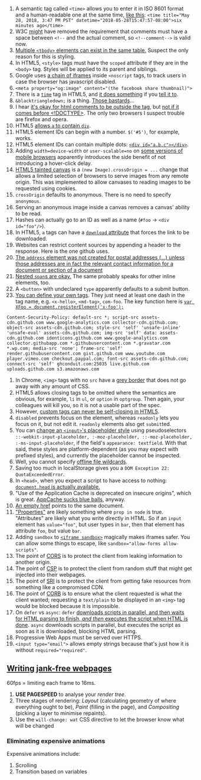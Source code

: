 1. A semantic tag called `<time>` allows you to enter it in ISO 8601 format and a human-readable one at the same time, [like this](https://zachholman.com/talk/utc-is-enough-for-everyone-right): `<time title="May 28, 2018, 3:47 PM PST" datetime="2018-05-28T15:47:57-08:00">six minutes ago</time>`
1. W3C [might](https://www.w3.org/TR/html51/syntax.html#sec-comments) have removed the requirement that comments must have a space between `<!--` and the actual comment, so `<!--comment-->` is valid now.
1. [Multiple `<tbody>` elements can exist in the same table.](https://stackoverflow.com/questions/3076708/can-we-have-multiple-tbody-in-same-table) Suspect the only reason for this is styling.
1. In HTML5, `<style>` tags must have the `scoped` attribute if they are in the `<body>` tag. Styles will be applied to its parent and siblings.
1. Google uses [a chain of iframes](www.googletagmanager.com/ns.html?id=GTM-NQTT) inside `<noscript` tags, to track users in case the browser has javascript disabled.
1. `<meta property="og:image" content="(the facebook share thumbnail)">`
1. There is a [`time`](http://www.w3schools.com/tags/tag_time.asp) tag in HTML5, and [it does something](http://jsfiddle.net/trevoro/T4wRq/) if you [tell it to](http://trevoro.net/2013/whats-your-timezone/).
1. `&blacktriangledown;` is a thing. [Those bastards](http://www.w3.org/TR/2013/WD-components-intro-20130606/#decorator-section)...
1. I hear [it's okay for html comments to be outside the <html> tag](http://stackoverflow.com/questions/365805/is-it-ok-to-put-html-comments-outside-the-html-tags), but [not if it comes before <!DOCTYPE>](http://stackoverflow.com/questions/941100/can-comments-appear-before-the-doctype-declaration). The only two browsers I suspect trouble are firefox and opera.
1. HTML5 [allows `a` to contain `div`](http://stackoverflow.com/a/1828032/1558430).
1. HTML5 element IDs can begin with a number. `$('#5')`, for example, works.
1. HTML5 element IDs can contain multiple dots: [`<div id="a.b.c"></div>`](http://stackoverflow.com/a/9930611/1558430).
1. Adding `width=device-width` or `user-scalable=no` on [some versions of mobile browsers](https://github.com/ftlabs/fastclick#when-it-isnt-needed) apparently introduces the side benefit of not introducing a hover-click delay.
1. [HTML5 tainted canvas](https://developer.mozilla.org/en-US/docs/HTML/CORS_Enabled_Image) is a `(new Image).crossOrigin = ...` change that allows a limited selection of browsers to serve images from any remote origin. This was implemented to allow canvases to reading images to be requested using cookies.
1. `crossOrigin` defaults to anonymous. There is no need to specify `anonymous`.
1. Serving an anonymous image inside a canvas removes a canvas' ability to be read.
1. Hashes can actually go to an ID as well as a name (`#foo` -> `<div id="foo"/>`).
1. In HTML5, `a` tags can have a [`download` attribute](http://www.w3schools.com/tags/att_a_download.asp) that forces the link to be downloaded.
1. Websites can restrict content sources by appending a header to the response. Here is the one github uses.
1. [The `address` element was not created for postal addresses (...) unless those addresses are in fact the relevant contact information for a document or section of a document](http://html5doctor.com/the-address-element/)
1. [Nested `span`s are okay.](http://stackoverflow.com/questions/1078127/are-nested-span-tags-ok-in-xhtml) The same probably speaks for other inline elements, too.
1. A `<button>` with undeclared `type` apparently defaults to a submit button.
1. [You can define your own tags](http://stackoverflow.com/questions/9845011/are-custom-elements-valid-html5/9845124#9845124). They just need at least one dash in the tag name, e.g. `<x-hello>`, `<md-tag>`, `com-foo`.
  The key function here is [`var XFoo = document.registerElement('x-foo');`](http://www.html5rocks.com/en/tutorials/webcomponents/customelements/)

```
Content-Security-Policy: default-src *; script-src assets-cdn.github.com www.google-analytics.com collector-cdn.github.com; object-src assets-cdn.github.com; style-src 'self' 'unsafe-inline' 'unsafe-eval' assets-cdn.github.com; img-src 'self' data: assets-cdn.github.com identicons.github.com www.google-analytics.com collector.githubapp.com *.githubusercontent.com *.gravatar.com *.wp.com; media-src 'none'; frame-src 'self' render.githubusercontent.com gist.github.com www.youtube.com player.vimeo.com checkout.paypal.com; font-src assets-cdn.github.com; connect-src 'self' ghconduit.com:25035 live.github.com uploads.github.com s3.amazonaws.com
```

1. In Chrome, `<img>` tags with no `src` have a [grey border](http://stackoverflow.com/questions/10848722/google-chrome-images-have-border) that does not go away with any amount of CSS.
1. HTML5 allows closing tags to be omitted where the semantics are obvious, for example, `li` in `ul`, or `option` in `optgroup`. Then again, your colleagues will kill you, so it is not a usable part of the spec.
1. However, [custom tags can never be self-closing in HTML5](http://stackoverflow.com/questions/23961178/do-custom-elements-require-a-close-tag).
1. `disabled` prevents focus on the element, whereas `readonly` lets you focus on it, but not edit it. `readonly` elements also get `submit`ted.
1. You can [change an `<input>`'s placeholder style](http://stackoverflow.com/a/2610741) using pseudoselectors `::-webkit-input-placeholder, :-moz-placeholder, ::-moz-placeholder, :-ms-input-placeholder`, if the field's `appearance: textfield`. With that said, these styles are platform-dependent (as you may expect with prefixed styles), and currently the placeholder cannot be inspected.
1. Well, you cannot specify [offline file wildcards](http://stackoverflow.com/questions/8001196/how-do-i-specify-a-wildcard-in-the-html5-cache-manifest-to-load-all-images-in-a).
1. Saving too much in localStorage gives you a `DOM Exception 22: QuotaExceededError`.
1. In `<head>`, when you expect a script to have access to nothing: [`document.head` is actually available.](https://eager.io/blog/everything-I-know-about-the-script-tag/)
1. "Use of the Application Cache is deprecated on insecure origins", which is great. [AppCache sucks blue balls](http://alistapart.com/article/application-cache-is-a-douchebag), anyway.
1. [An empty href](http://stackoverflow.com/questions/5637969/is-an-empty-href-valid) points to the same document.
1. ["Properties"](https://stackoverflow.com/a/6004028/1558430) are likely something where `prop in node` is true. "Attributes" are likely what you write directly in HTML. So if an `input` element has `value="foo"`, but user types in `bar`, then that element has attribute `foo`, but value `bar`.
1. Adding `sandbox` to [`<iframe sandbox>`](https://developer.mozilla.org/en-US/docs/Web/HTML/Element/iframe) magically makes iframes safer. You can allow some things to escape, like `sandbox="allow-forms allow-scripts"`.
1. The point of [CORS](https://developer.mozilla.org/en-US/docs/Web/HTTP/CORS) is to protect the client from leaking information to another origin.
1. The point of [CSP](https://developer.mozilla.org/en-US/docs/Web/HTTP/CSP) is to protect the client from random stuff that might get injected into their webpages.
1. The point of [SRI](https://developer.mozilla.org/en-US/docs/Web/Security/Subresource_Integrity) is to protect the client from getting fake resources from something like a compromised CDN.
1. The point of [CORB](https://fetch.spec.whatwg.org/#corb) is to ensure what the client requested is what the client wanted; requesting a `text/plain` to be displayed in an `<img>` tag would be blocked because it is impossible.
1. On `defer` vs `async`: `defer` [downloads scripts in parallel, and then waits for HTML parsing to finish, *and then* executes the script when HTML is done](https://developers.google.com/web/fundamentals/primers/modules). `async` downloads scripts in parallel, but executes the script as soon as it is downloaded, blocking HTML parsing.
1. Progressive Web Apps must be served over HTTPS.
1. `<input type="email">` allows empty strings because that's just how it is without `required="required"`.

## [Writing jank-free webpages](http://aerotwist.com/blog/pixels-are-expensive/)

60fps = limiting each frame to 16ms.

1. **USE PAGESPEED** to analyse your *render tree*.
1. Three stages of rendering: *Layout* (calculating geometry of where everything ought to be), *Paint* (filling in the page), and *Compositing* (picking a layer to minimise repaints).
1. Use the `will-change: wat` CSS directive to let the browser know what will be changed

### Eliminating expensive animations

Expensive animations include:

1. Scrolling
1. Transition based on variables
